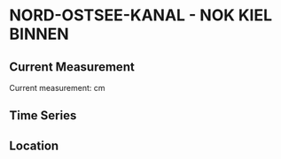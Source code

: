 # NORD-OSTSEE-KANAL - NOK KIEL BINNEN

## Current Measurement

Current measurement: <Value topic="rivers/pegel-online/NOK/NOK-KIEL-BINNEN/measurementValue"/> cm

## Time Series

<TimeSeries topic="rivers/pegel-online/NOK/NOK-KIEL-BINNEN/measurementValue" period="week" />

## Location

<WorldMap>
  <Marker lat="54.36569313500661" lon="10.13886996753095" labelTopic="rivers/pegel-online/NOK/NOK-KIEL-BINNEN/measurementValue" />
</WorldMap>
